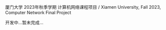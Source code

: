 厦门大学 2023年秋季学期 计算机网络课程项目 / Xiamen University, Fall 2023, Computer Network Final Project



开发中...暂未完成...